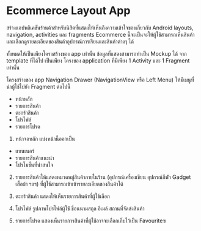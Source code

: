 # Ecommerce Layout App

สร้างแอปพลิเคชันร้านค้าสำหรับนิสิตที่แสดงให้เห็นถึงความเข้าใจของเกี่ยวกับ Android layouts, navigation, activities และ fragments 
Ecommerce นี้จะเป็นจะให้ผู้ใช้สามารถเห็นสินค้า และเลือกดูรายละเอียดของสินค้าอุปกรณ์การเรียนและสินค้าต่างๆ ได้

ทั้งหมดให้เป็นเพียงโครงสร้างของ app เท่านั้น ข้อมูลที่แสดงสามารถทำเป็น Mockup ได้ จาก template ที่ได้ไป เป็นเพียง โครงของ application ที่มีเพียง 1 Activity และ 1 Fragment เท่านั้น

โครงสร้างของ app
Navigation Drawer (NavigationView หรือ Left Menu) ให้มีเมนูที่นำผู้ใช้ไปยัง Fragment ต่อไปนี้
* หน้าหลัก
* รายการสินค้า
* ตะกร้าสินค้า
* โปรไฟล์
* รายการโปรด

1) หน้าจอหลัก แบ่งหน้านี้ออกเป็น
* แบนเนอร์
* รายการสินค้าแนะนำ
* โปรโมชั่นที่น่าสนใจ

2) รายการสินค้าให้แสดงหมวดหมู่สินค้าภายในร้าน (อุปกรณ์เครื่องเขียน อุปกรณ์กีฬา Gadget เสื้อผ้า ฯลฯ) ที่ผู้ใช้สามารถเข้าเข้ารายละเอียดของสินค้าได้

3) ตะกร้าสินค้า แสดงให้เห็นรายการสินค้าที่ผู้ใช้เลือก

4) โปรไฟล์ รูปภาพโปรไฟล์ผู้ใช้่ ชื่อนนามสกุล อีเมล์ สถานที่จัดส่งสินค้า

5) รายการโปรด แสดงเห็นรายการสินค้าที่ผู้ใช้อาจจะเลือกเก็บไว้เป็น Favouriteฃ
